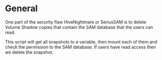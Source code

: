 # General

One part of the security flaw HiveNightmare or SeriusSAM is to delete Volume Shadow copies that contain the SAM database that the users can read.

This script will get all snapshots to a variable, then mount each of them and check the permission to the SAM database. If users have read access then we delete the snapshot.


